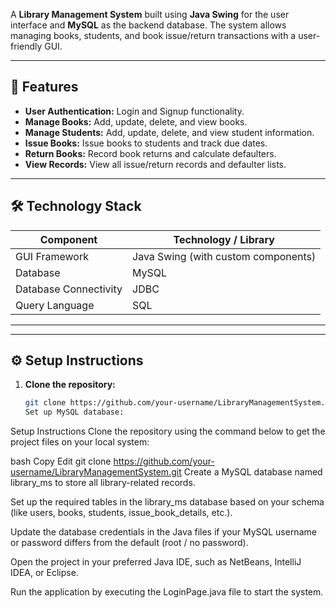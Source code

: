A **Library Management System** built using **Java Swing** for the user interface and **MySQL** as the backend database. The system allows managing books, students, and book issue/return transactions with a user-friendly GUI.

---

## 🚩 Features

- **User Authentication:** Login and Signup functionality.
- **Manage Books:** Add, update, delete, and view books.
- **Manage Students:** Add, update, delete, and view student information.
- **Issue Books:** Issue books to students and track due dates.
- **Return Books:** Record book returns and calculate defaulters.
- **View Records:** View all issue/return records and defaulter lists.

---

## 🛠 Technology Stack

| Component          | Technology / Library                  |
|--------------------|-------------------------------------|
| GUI Framework      | Java Swing (with custom components)  |
| Database           | MySQL                               |
| Database Connectivity | JDBC                             |
| Query Language     | SQL                   |

---

---

## ⚙️ Setup Instructions

1. **Clone the repository:**
   ```bash
   git clone https://github.com/your-username/LibraryManagementSystem.git
   Set up MySQL database:

 Setup Instructions
Clone the repository using the command below to get the project files on your local system:

bash
Copy
Edit
git clone https://github.com/your-username/LibraryManagementSystem.git
Create a MySQL database named library_ms to store all library-related records.

Set up the required tables in the library_ms database based on your schema (like users, books, students, issue_book_details, etc.).

Update the database credentials in the Java files if your MySQL username or password differs from the default (root / no password).

Open the project in your preferred Java IDE, such as NetBeans, IntelliJ IDEA, or Eclipse.

Run the application by executing the LoginPage.java file to start the system.
